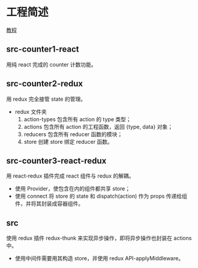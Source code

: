 # 工程简述

[教程](https://www.bilibili.com/video/BV1oW41157DY?p=38)

## src-counter1-react

用纯 react 完成的 counter 计数功能。

## src-counter2-redux

用 redux 完全接管 state 的管理。
- redux 文件夹
  1. action-types 包含所有 action 的 type 类型；
  2. actions 包含所有 action 的工程函数，返回 {type, data} 对象；
  3. reducers 包含所有 reducer 函数的模块；
  4. store 创建 store 绑定 reducer 函数。
  
## src-counter3-react-redux

用 react-redux 插件完成 react 组件与 redux 的解耦。
- 使用 Provider，使包含在内的组件都共享 store；
- 使用 connect 将 store 的 state 和 dispatch(action) 作为 props 传递给组件，并将其封装成容器组件。

## src

使用 redux 插件 redux-thunk 来实现异步操作，即将异步操作也封装在 actions 中。
- 使用中间件需要用其构造 store，并使用 redux API-applyMiddleware。